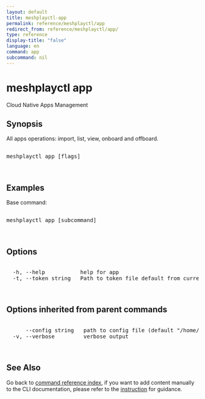 ```yaml
---
layout: default
title: meshplayctl-app
permalink: reference/meshplayctl/app
redirect_from: reference/meshplayctl/app/
type: reference
display-title: "false"
language: en
command: app
subcommand: nil
---
```


# meshplayctl app

Cloud Native Apps Management

## Synopsis

All apps operations: import, list, view, onboard and offboard.

<pre class='codeblock-pre'>
<div class='codeblock'>
meshplayctl app [flags]

</div>
</pre> 

## Examples

Base command:
<pre class='codeblock-pre'>
<div class='codeblock'>
meshplayctl app [subcommand]

</div>
</pre> 

## Options

<pre class='codeblock-pre'>
<div class='codeblock'>
  -h, --help           help for app
  -t, --token string   Path to token file default from current context

</div>
</pre>

## Options inherited from parent commands

<pre class='codeblock-pre'>
<div class='codeblock'>
      --config string   path to config file (default "/home/runner/.meshplay/config.yaml")
  -v, --verbose         verbose output

</div>
</pre>

## See Also

Go back to [command reference index](/reference/meshplayctl/), if you want to add content manually to the CLI documentation, please refer to the [instruction](/project/contributing/contributing-cli#preserving-manually-added-documentation) for guidance.

